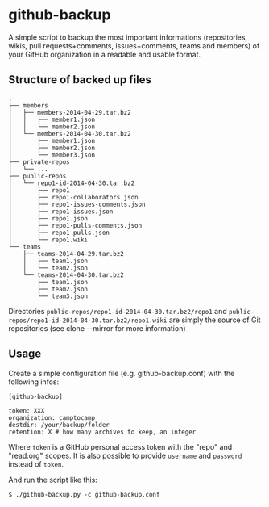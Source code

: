 github-backup
=============

A simple script to backup the most important informations (repositories, wikis, pull requests+comments, issues+comments, teams and members) of your GitHub organization in a readable and usable format.

Structure of backed up files
----------------------------

    .
    ├── members
    │   ├── members-2014-04-29.tar.bz2
    │   │   ├── member1.json
    │   │   └── member2.json
    │   └── members-2014-04-30.tar.bz2
    │       ├── member1.json
    │       ├── member2.json
    │       └── member3.json
    ├── private-repos
    │   └── ...
    ├── public-repos
    │   └── repo1-id-2014-04-30.tar.bz2
    │       ├── repo1
    │       ├── repo1-collaborators.json
    │       ├── repo1-issues-comments.json
    │       ├── repo1-issues.json
    │       ├── repo1.json
    │       ├── repo1-pulls-comments.json
    │       ├── repo1-pulls.json
    │       └── repo1.wiki
    └── teams
        ├── teams-2014-04-29.tar.bz2
        │   ├── team1.json
        │   └── team2.json
        └── teams-2014-04-30.tar.bz2
            ├── team1.json
            ├── team2.json
            └── team3.json

Directories `public-repos/repo1-id-2014-04-30.tar.bz2/repo1` and `public-repos/repo1-id-2014-04-30.tar.bz2/repo1.wiki` are simply the source of Git repositories (see clone --mirror for more information)

Usage
-----

Create a simple configuration file (e.g. github-backup.conf) with the following infos:

    [github-backup]

    token: XXX
    organization: camptocamp
    destdir: /your/backup/folder
    retention: X # how many archives to keep, an integer

Where `token` is a GitHub personal access token with the "repo" and "read:org" scopes.
It is also possible to provide `username` and `password` instead of `token`.

And run the script like this:

    $ ./github-backup.py -c github-backup.conf

